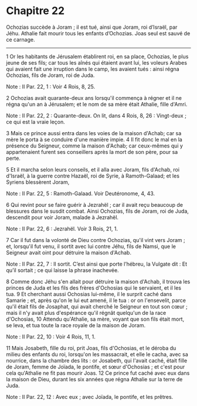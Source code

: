 # Chapitre 22

Ochozias succède à Joram ; il est tué, ainsi que Joram, roi d’Israël, par Jéhu.
Athalie fait mourir tous les enfants d’Ochozias.
Joas seul est sauvé de ce carnage.

***

1 Or les habitants de Jérusalem établirent roi, en sa place, Ochozias, le plus jeune de ses fils; car tous les aînés qui étaient avant lui, les voleurs Arabes qui avaient fait une irruption dans le camp, les avaient tués : ainsi régna Ochozias, fils de Joram, roi de Juda.

<span class="bible-note">Note : </span> II Par. 22, 1 : Voir 4 Rois, 8, 25.

2 Ochozias avait quarante-deux ans lorsqu'il commença à régner et il ne régna qu'un an à Jérusalem; et le nom de sa mère était Athalie, fille d'Amri.

<span class="bible-note">Note : </span> II Par. 22, 2 : Quarante-deux. On lit, dans 4 Rois, 8, 26 : Vingt-deux ; ce qui est la vraie leçon.

3 Mais ce prince aussi entra dans les voies de la maison d'Achab; car sa mère le porta à se conduire d'une manière impie. 4 Il fit donc le mal en la présence du Seigneur, comme la maison d'Achab; car ceux-mêmes qui y appartenaient furent ses conseillers après la mort de son père, pour sa perte.


5 Et il marcha selon leurs conseils, et il alla avec Joram, fils d'Achab, roi d'Israël, à la guerre contre Hazaël, roi de Syrie, à Ramoth-Galaad; et les Syriens blessèrent Joram,

<span class="bible-note">Note : </span> II Par. 22, 5 : Ramoth-Galaad. Voir Deutéronome, 4, 43.

6 Qui revint pour se faire guérir à Jezrahël ; car il avait reçu beaucoup de blessures dans le susdit combat. Ainsi Ochozias, fils de Joram, roi de Juda, descendit pour voir Joram, malade à Jezrahël.

<span class="bible-note">Note : </span> II Par. 22, 6 : Jezrahël. Voir 3 Rois, 21, 1.


7 Car il fut dans la volonté de Dieu contre Ochozias, qu'il vint vers Joram ; et, lorsqu'il fut venu, il sortit avec lui contre Jéhu, fils de Namsi, que le Seigneur avait oint pour détruire la maison d'Achab.

<span class="bible-note">Note : </span> II Par. 22, 7 : Il sortit. C’est ainsi que porte l’hébreu, la Vulgate dit : Et qu’il sortait ; ce qui laisse la phrase inachevée.

8 Comme donc Jéhu s'en allait pour détruire la maison d'Achab, il trouva les princes de Juda et les fils des frères d'Ochosias qui le servaient, et il les tua. 9 Et cherchant aussi Ochosias lui-même, il le surprit caché dans Samarie ; et, après qu'on le lui eut amené, il le tua : or on l'ensevelit, parce qu'il était fils de Josaphat, qui avait cherché le Seigneur en tout son cœur ; mais il n'y avait plus d'espérance qu'il régnât quelqu'un de la race d'Ochosias, 10 Attendu qu'Athalie, sa mère, voyant que son fils était mort, se leva, et tua toute la race royale de la maison de Joram.

<span class="bible-note">Note : </span> II Par. 22, 10 : Voir 4 Rois, 11, 1.

11 Mais Josabeth, fille du roi, prit Joas, fils d'Ochosias, et le déroba du milieu des enfants du roi, lorsqu'on les massacrait, et elle le cacha, avec sa nourrice, dans la chambre des lits : or Josabeth, qui l'avait caché, était fille de Joram, femme de Joïada, le pontife, et sœur d'Ochosias ; et c'est pour cela qu'Athalie ne fit pas mourir Joas. 12 Ce prince fut caché avec eux dans la maison de Dieu, durant les six années que régna Athalie sur la terre de Juda.

<span class="bible-note">Note : </span> II Par. 22, 12 : Avec eux ; avec Joïada, le pontife, et les prêtres.

